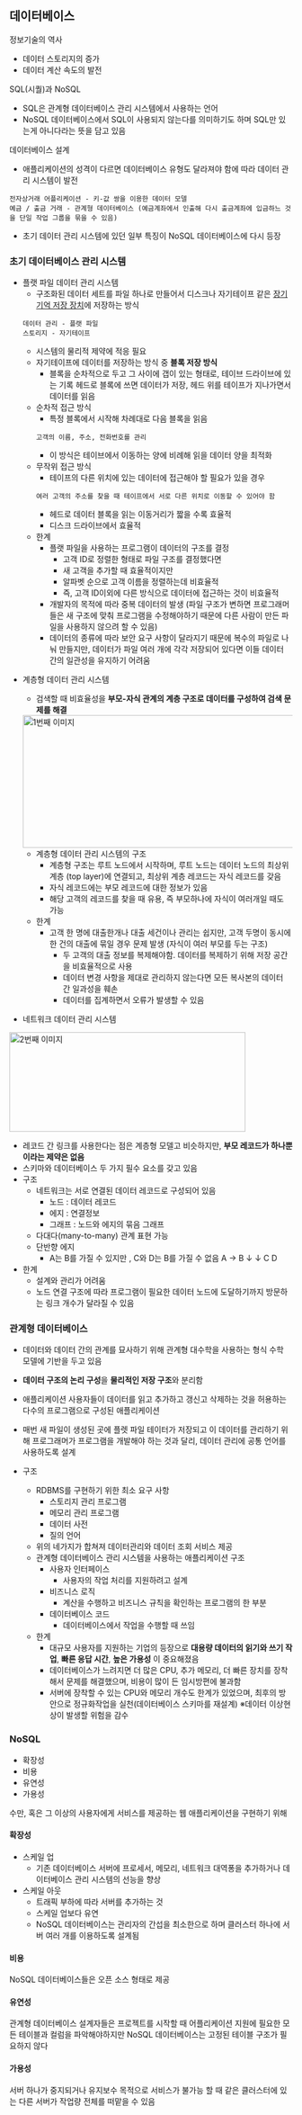 ## 데이터베이스

정보기술의 역사

* 데이터 스토리지의 증가
* 데이터 계산 속도의 발전



SQL(시퀄)과 NoSQL

* SQL은 관계형 데이터베이스 관리 시스템에서 사용하는 언어
* NoSQL 데이터베이스에서 SQL이 사용되지 않는다를 의미하기도 하며 SQL만 있는게 아니다라는 뜻을 담고 있음



데이터베이스 설계

* 애플리케이션의 성격이 다르면 데이터베이스 유형도 달라져야 함에 따라 데이터 관리 시스템이 발전 
    
```
전자상거래 어플리케이션 - 키-값 쌍을 이용한 데이터 모델
예금 / 출금 거래 - 관계형 데이터베이스 (예금계좌에서 인출해 다시 출금계좌에 입금하느 것을 단일 작업 그룹을 묶을 수 있음)
```
    
* 초기 데이터 관리 시스템에 있던 일부 특징이 NoSQL 데이터베이스에 다시 등장



###  초기 데이터베이스 관리 시스템

* 플랫 파일 데이터 관리 시스템
  * 구조화된 데이터 세트를 파일 하나로 만들어서 디스크나 자기테이프 같은 <u>장기기억 저장 장치</u>에 저장하는 방식
  ```
  데이터 관리 - 플랫 파일
  스토리지 - 자기테이프
  ```
  * 시스템의 물리적 제약에 적응 필요
  * 자기테이프에 데이터를 저장하는 방식 중 **블록 저장 방식**
    * 블록을 순차적으로 두고 그 사이에 갭이 있는 형태로, 테이브 드라이브에 있는 기록 헤드로 블록에 쓰면 데이터가 저장, 헤드 위를 테이프가 지나가면서 데이터를 읽음
  * 순차적 접근 방식
    * 특정 블록에서 시작해 차례대로 다음 블록을 읽음
    ```
    고객의 이름, 주소, 전화번호를 관리
    ```
    * 이 방식은 테이브에서 이동하는 양에 비례해 읽을 데이터 양을 최적화
  * 무작위 접근 방식
    * 테이프의 다른 위치에 있는 데이터에 접근해야 할 필요가 있을 경우
    ```
    여러 고객의 주소를 찾을 때 테이프에서 서로 다른 위치로 이동할 수 있어야 함
    ```
    * 헤드로 데이터 블록을 읽는 이동거리가 짧을 수록 효율적 
    * 디스크 드라이브에서 효율적
  * 한계
    * 플랫 파일을 사용하는 프로그램이 데이터의 구조를 결정
        - 고객 ID로 정렬한 형태로 파일 구조를 결정했다면
        - 새 고객을 추가할 때 효율적이지만
        - 알파벳 순으로 고객 이름을 정렬하는데 비효율적
        - 즉, 고객 ID이외에 다른 방식으로 데이터에 접근하는 것이 비효율적
    * 개발자의 목적에 따라 중복 데이터의 발생 (파일 구조가 변하면 프로그래머들은 새 구조에 맞춰 프로그램을 수정해야하기 때문에 다른 사람이 만든 파일을 사용하지 않으려 할 수 있음)
    * 데이터의 종류에 따라 보안 요구 사항이 달라지기 때문에 복수의 파일로 나눠 만들지만, 데이터가 파일 여러 개에 각각 저장되어 있다면 이들 데이터 간의 일관성을 유지하기 어려움



- 계층형 데이터 관리 시스템
  - 검색할 때 비효율성을 **부모-자식 관계의 계층 구조로 데이터를 구성하여 검색 문제를 해결**
  <img src="https://mblogthumb-phinf.pstatic.net/MjAxNzA3MDZfMTQx/MDAxNDk5MjY3Nzk5NjQw.qNYP6jjaAk0-1cHfnx4RN11C0F707kBvRLHFguweeskg.WTk-LPL46_U20G3UskgLzK5vsEwZ91ajgbMdVO4kgncg.PNG.kmci1004/gtundtr.PNG?type=w420@2x" class="fotorama__img" alt="1번째 이미지" style="width: 575px; height: 236px; left: 321.5px; top: 62.5px;">
  

  - 계층형 데이터 관리 시스템의 구조
    - 계층형 구조는 루트 노드에서 시작하며, 루트 노드는 데이터 노드의 최상위 계층 (top layer)에 연결되고, 최상위 계층 레코드는 자식 레코드를 갖음
    - 자식 레코드에는 부모 레코드에 대한 정보가 있음
    - 해당 고객의 레코드를 찾을 때 유용, 즉 부모하나에 자식이 여러개일 때도 가능
  - 한계
    - 고객 한 명에 대출한개나 대출 세건이나 관리는 쉽지만, 고객 두명이 동시에 한 건의 대출에 묶일 경우 문제 발생 (자식이 여러 부모를 두는 구조)
      - 두 고객의 대출 정보를 복제해야함. 데이터를 복제하기 위해 저장 공간을 비효율적으로 사용
      - 데이터 변경 사항을 제대로 관리하지 않는다면 모든 복사본의 데이터 간 일과성을 훼손
      - 데이터를 집계하면서 오류가 발생할 수 있음
      
      
- 네트워크 데이터 관리 시스템
<img src="https://mblogthumb-phinf.pstatic.net/MjAxNzA3MDZfMTg5/MDAxNDk5MjY4MDA3MjYz.KqGJ_dGdW9tdG3YPpJYz-cBTwDWDO8iJWxgyf9VFX1sg.RgEbL22WNszU28zlSvNLVq9wp0AntWG41NdU0tryuqMg.PNG.kmci1004/cetba4yb.PNG?type=w210@2x" class="fotorama__img" alt="2번째 이미지" style="width: 420px; height: 177px; left: 399px; top: 92px;">

  - 레코드 간 링크를 사용한다는 점은 계층형 모델고 비슷하지만, **부모 레코드가 하나뿐이라는 제약은 없음**
  - 스키마와 데이터베이스 두 가지 필수 요소를 갖고 있음
  - 구조
    - 네트워크는 서로 연결된 데이터 레코드로 구성되어 있음
      - 노드 : 데이터 레코드
      - 에지 : 연결정보
      - 그래프 : 노드와 에지의 묶음 그래프
    - 다대다(many-to-many) 관계 표현 가능
    - 단반향 에지
      - A는 B를 가질 수 있지만 , C와 D는 B를 가질 수 없음
          A   ->   B 
        ↓  ↓
        C  D
  - 한계
    - 설계와 관리가 어려움
    - 노드 연결 구조에 따라 프로그램이 필요한 데이터 노드에 도달하기까지 방문하는 링크 개수가 달라질 수 있음







### 관계형 데이터베이스

* 데이터와 데이터 간의 관계를 묘사하기 위해 관계형 대수학을 사용하는 형식 수학 모델에 기반을 두고 있음
* **데이터 구조의 논리 구성**을 **물리적인 저장 구조**와 분리함
* 애플리케이션 사용자들이 데이터를 읽고 추가하고 갱신고 삭제하는 것을 허용하는 다수의 프로그램으로 구성된 애플리케이션
* 매번 새 파일이 생성된 곳에 플렛 파일 테이터가 저장되고 이 데이터를 관리하기 위해 프로그래머가 프로그램을 개발해야 하는 것과 달리, 
  데이터 관리에 공통 언어를 사용하도록 설계

* 구조
  * RDBMS를 구현하기 위한 최소 요구 사항
    * 스토리지 관리 프로그램
    * 메모리 관리 프로그램
    * 데이터 사전
    * 질의 언어
  * 위의 네가지가 합쳐져 데이터관리와 데이터 조회 서비스 제공
  * 관계형 데이터베이스 관리 시스템을 사용하는 애플리케이션 구조
    * 사용자 인터페이스
        * 사용자의 작업 처리를 지원하려고 설계
    * 비즈니스 로직
        * 계산을 수행하고 비즈니스 규칙을 확인하는 프로그램의 한 부분 
    * 데이터베이스 코드
        * 데이터베이스에서 작업을 수행할 때 쓰임
  * 한계
    * 대규모 사용자를 지원하는 기업의 등장으로 **대용량 데이터의 읽기와 쓰기 작업**, **빠른 응답 시간**, **높은 가용성** 이 중요해졌음
    * 데이터베이스가 느려지면 더 많은 CPU, 추가 메모리, 더 빠른 장치를 장착해서 문제를 해결했으며, 비용이 많이 든 임시방편에 불과함
    * 서버에 장착할 수 있는 CPU와 메모리 개수도 한계가 있었으며, 최후의 방안으로 정규화작업을 실천(데이터베이스 스키마를 재설계) 
      ※데이터 이상현상이 발생할 위험을 감수



### NoSQL

* 확장성
* 비용
* 유연성
* 가용성

수만, 혹은 그 이상의 사용자에게 서비스를 제공하는 웹 애플리케이션을 구현하기 위해



#### 확장성

* 스케일 업
  * 기존 데이터베이스 서버에 프로세서, 메모리, 네트워크 대역퐁을 추가하거나 데이터베이스 관리 시스템의 선능을 향상
* 스케일 아웃
  * 트래픽 부하에 따라 서버를 추가하는 것
  * 스케일 업보다 유연
  * NoSQL 데이터베이스는 관리자의 간섭을 최소한으로 하며 클러스터 하나에 서버 여러 개를 이용하도록 설계됨

#### 비용

NoSQL 데이터베이스들은 오픈 소스 형태로 제공

#### 유연성

관계형 데이터베이스 설계자들은 프로젝트를 시작할 때 어플리케이션 지원에 필요한 모든 테이블과 컬럼을 파악해야하지만
NoSQL 데이터베이스는 고정된 테이블 구조가 필요하지 않다

#### 가용성

서버 하나가 중지되거나 유지보수 목적으로 서비스가 불가능 할 때 같은 클러스터에 있는 다른 서버가 작업량 전체를 떠맡을 수 있음
